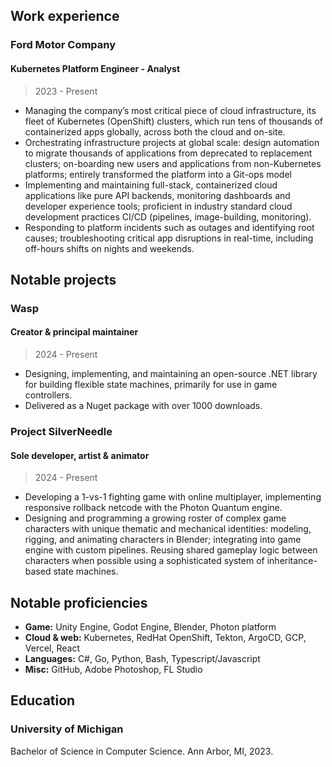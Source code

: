 ## Work experience

### Ford Motor Company

#### Kubernetes Platform Engineer - Analyst

> 2023 - Present

- Managing the company’s most critical piece of cloud infrastructure, its fleet of Kubernetes (OpenShift) clusters, which run tens of thousands of containerized apps globally, across both the cloud and on-site.
- Orchestrating infrastructure projects at global scale: design automation to migrate thousands of applications from deprecated to replacement clusters; on-boarding new users and applications from non-Kubernetes platforms; entirely transformed the platform into a Git-ops model
- Implementing and maintaining full-stack, containerized cloud applications like pure API backends, monitoring dashboards and developer experience tools; proficient in industry standard cloud development practices CI/CD (pipelines, image-building, monitoring).
- Responding to platform incidents such as outages and identifying root causes; troubleshooting critical app disruptions in real-time, including off-hours shifts on nights and weekends.

## Notable projects

### Wasp

#### Creator & principal maintainer

> 2024 - Present

- Designing, implementing, and maintaining an open-source .NET library for building flexible state machines, primarily for use in game controllers.
- Delivered as a Nuget package with over 1000 downloads.


### Project SilverNeedle

####  Sole developer, artist & animator

> 2024 - Present

- Developing a 1-vs-1 fighting game with online multiplayer, implementing responsive rollback netcode with the Photon Quantum engine.
- Designing and programming a growing roster of complex game characters with unique thematic and mechanical identities: modeling, rigging, and animating characters in Blender; integrating into game engine with custom pipelines. Reusing shared gameplay logic between characters when possible using a sophisticated system of inheritance-based state machines.

## Notable proficiencies

- **Game:** Unity Engine, Godot Engine, Blender, Photon platform
- **Cloud & web:** Kubernetes, RedHat OpenShift, Tekton, ArgoCD, GCP, Vercel, React
- **Languages:** C#, Go, Python, Bash, Typescript/Javascript
- **Misc:** GitHub, Adobe Photoshop, FL Studio

## Education

### University of Michigan

Bachelor of Science in Computer Science. Ann Arbor, MI, 2023.
